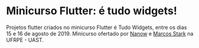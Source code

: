 # Minicurso Flutter: é tudo widgets!

Projetos flutter criados no minicurso Flutter é Tudo Widgets, entre os dias 15 e 16 de agosto de 2019.
Minicurso ofertado por [Nanow](https://github.com/Nanow) e [Marcos Stark](https://github.com/marcostark) na UFRPE - UAST.
